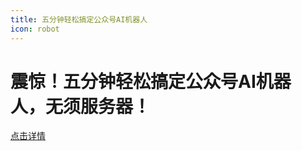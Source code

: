 ```yaml
---
title: 五分钟轻松搞定公众号AI机器人
icon: robot
---
```

# 震惊！五分钟轻松搞定公众号AI机器人，无须服务器！

[点击详情](https://mp.weixin.qq.com/s?__biz=Mzk0NjQwNzI1MA==&mid=2247484232&idx=1&sn=885e9272d6be9bde122e9a4797587c8e&chksm=c307d175f47058631580ec292ebe096d32d486682c15422d8d043e51baf75e620708152b4979&token=547271471&lang=zh_CN#rd)